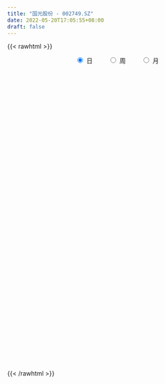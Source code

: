 ```yaml
---
title: "国光股份 - 002749.SZ"
date: 2022-05-20T17:05:55+08:00
draft: false
---
```

{{< rawhtml >}}
    <div style="text-align: center">
        <label style="padding: 1rem;"><input style="margin-right: .5rem" type="radio" name="period" value="D" checked onclick="period_change(this)">日</label>
        <label style="padding: 1rem;"><input style="margin-right: .5rem" type="radio" name="period" value="W" onclick="period_change(this)">周</label>
        <label style="padding: 1rem;"><input style="margin-right: .5rem" type="radio" name="period" value="M" onclick="period_change(this)">月</label>
    </div>
    <div id="chart" style="height: 700px;"></div> 
    <script type="text/javascript">
        const D_v = [14056.82,9050.52,11904.11,10887.94,14134.12,9817.64,6810.3,6644.38,10791.42,9591.44,12497.02,9672.7,14234.8,14918.16,9779.6,10439.52,9036.91,10889.94,10435.05,11565.46,10648.99,8795.17,7578.33,17643.97,38269.73,20052.4,9206.77,11705.84,20685.32,8257.22,9374.84,6937.86,8348.95,11379.82,9126.56,8772.72,11186.77,11534.16,6426.44,8635.81,5740.5,11529.08,7577.54,14441.18,7891.84,14193.65,9407.53,4307.14,6549.4,7097.31,9348.91,11517.85,20452.69,10321.7,12765.94,18443.71,5626.1,13160.36,23791.3,13500.43,12505.81,13829.43,7032.11,11682.35,8799.31,39703.59,26715.38,24469.45,28430.51,20807.59,13438.06,21758.08,21716.42,18259.38,13481.73,14653.24,11564.28,11823.86,12579.0,10640.93,16034.87,13812.58,25119.78,14049.4,11939.57,19808.44,13312.33,15206.02,20135.76,25889.21,25656.78,32712.05,26075.63,18724.12,18248.59,30757.99,23300.27,26828.99,17882.11,11355.42,11043.92,10311.3,7605.88,6691.79,6718.62,20251.28,16250.62,9460.61,9299.89,6903.41,12028.29,41428.78,13738.02,13972.67,11404.8,9617.3,9089.46,11852.36,7971.91,8912.51,6117.69,5939.26,6946.0,5128.14,11152.39,8620.28,12046.15,14158.89,13360.2,17954.62,15746.25,26049.22,14254.88,19467.22,22193.07,11066.13,18268.5,16635.42,12708.67,11985.0,8330.0,13090.77,17153.14,16309.17,19740.31,19904.99,13745.9,18206.13,36800.79,38426.51,21342.24,22515.76,16524.69,19436.07,15844.43,18349.74,14714.54,12758.22,11837.4,18440.78,10529.19,13658.23,10962.13,10394.32,10060.47,7511.98,9258.78,8315.66,9572.92,15327.27,9473.74,18329.36,21710.11,33604.6,45794.44,34944.11,17402.13,8795.73,9375.85,9058.81,12861.38,17298.91,16884.0,12864.97,17856.0,23668.0,10577.0,9271.53,46684.0,70603.23,112648.92,69843.42,72574.57,73195.5,43011.16,35649.97,33315.87,35355.52,42266.8,29633.05,29843.94,39246.93,32531.65,54153.47,39222.81,30106.1,37028.64,26732.01,21112.98,12546.0,11697.79,32971.88,18885.16,17055.44,12981.0,11424.91,28909.16,27003.79,27290.15,13813.12,15634.1,15228.71,19013.44,38860.24,58629.97,55408.58,30636.49,52170.58,33893.61,43394.75,61342.21,46300.39,34120.9,38877.67,29979.87,34389.51,29361.83,34989.38,57524.97,31163.28,31260.14,42118.02,34492.32,23803.22,28003.52,47341.65,87259.42,39202.34,31692.32,24962.78]
const D_histogram = [0.0,0.0006190313,-0.0002712778,0.0023048057,-0.001823377,-0.0055679735,-0.0044916473,-0.0073066261,-0.0173869218,-0.022716285,-0.0278573906,-0.02069018,-0.0098766304,-0.0079412388,0.0020860819,0.009781701,0.0155965252,0.0142697968,0.0122308589,0.0066400283,0.0035681233,0.0047806403,0.0028605023,-0.0053962227,-0.0439828861,-0.0720151493,-0.0886076011,-0.0771745666,-0.0575336153,-0.0387519942,-0.0239579311,-0.0162131763,-0.0138940077,-0.011236339,-0.004012978,-0.0006792101,0.0070633658,0.0024692568,0.0012269586,0.0066150737,0.0050124695,-0.0047282551,-0.0094757449,-0.0044413371,0.0000886191,0.0085319613,0.0074788987,0.0062554206,0.0011459489,0.0028005197,0.0092397197,0.0074702171,-0.0121321401,-0.0252639527,-0.0425286535,-0.0435128469,-0.0443527924,-0.0353845562,-0.0378889922,-0.0320503941,-0.0250446234,-0.0220847002,-0.0204891113,-0.0070220724,0.0112812718,0.050137837,0.0748366745,0.0847291643,0.0993076892,0.0896675155,0.0804647532,0.0737497106,0.0509088996,0.0496745695,0.0561906604,0.0607131446,0.0578670314,0.0542487911,0.0457453903,0.0345215648,0.0348658525,0.0327906453,0.0356147613,0.0412804601,0.0438688796,0.0525891411,0.0537267278,0.0480150225,0.0477729445,0.0515011054,0.0701684501,0.0721719957,0.0589942347,0.0566409409,0.0540465377,0.0411030055,0.00119785,-0.036924572,-0.0852487217,-0.1123506969,-0.108519808,-0.1012086981,-0.0976124282,-0.0969487686,-0.0934698001,-0.1118081229,-0.1189924071,-0.1166232062,-0.1030190424,-0.0956149057,-0.0909906841,-0.1034601219,-0.1123523496,-0.1189184092,-0.1202203455,-0.1102224556,-0.0946912934,-0.0826720984,-0.0586177132,-0.0306999796,-0.0062215327,0.0103649788,0.0223882153,0.0321463274,0.0450053122,0.0539257855,0.0668070852,0.0768761919,0.0863941449,0.0993380252,0.1007607267,0.1176323009,0.1187836735,0.1288961385,0.1329523472,0.1244006572,0.0947096304,0.0869328291,0.0784229123,0.0620627355,0.0504328147,0.0250316706,0.012056984,-0.0014108385,-0.003629525,-0.0095218944,-0.0148335603,-0.0041527582,0.0281267288,0.0562331865,0.0699116904,0.073032463,0.0781402753,0.0846858448,0.073727481,0.0605007029,0.0540657226,0.0444436955,0.0357799022,0.0319183917,0.0235384177,0.0273900644,0.0124786745,0.0012382777,-0.0160492667,-0.0234206922,-0.0317952033,-0.0364578958,-0.0410192779,-0.0617771468,-0.0608252167,-0.0825533425,-0.0852608759,-0.0693286439,-0.0998264456,-0.1352632406,-0.1639716337,-0.1648861231,-0.1639106004,-0.1454735917,-0.1192797032,-0.091239747,-0.0633046583,-0.0386699478,-0.0128398696,-0.0009870582,0.0104204519,0.019012575,0.0566169764,0.1402996876,0.2015699386,0.2215086517,0.2190968873,0.2131523421,0.1850358481,0.1613053543,0.1418384413,0.1251028907,0.0915261764,0.0578797601,0.0149725342,-0.050031168,-0.1087702884,-0.1557885424,-0.1900878298,-0.2263091974,-0.2657879359,-0.260598818,-0.2302817011,-0.1942137289,-0.1559893223,-0.1065743803,-0.078658178,-0.0489085122,-0.0303067242,-0.014492858,0.0211138181,0.0314736689,0.0394343693,0.0447459602,0.0563130094,0.0563880834,0.0650821706,0.0836798075,0.1213590416,0.0908888916,0.0867408931,0.0978345009,0.0895969501,0.098188569,0.1051670273,0.0786200368,0.0265288007,-0.0529427154,-0.1038074838,-0.0949103085,-0.0717799485,-0.0171648992,0.0288331891,0.0471698449,0.0573109295,0.0750546626,0.0683825959,0.060640968,0.0512202223,0.0602694471,0.0553946612,0.0278819778,0.0130860759,-0.00320422]
const D_fast = [0.0,0.0007737892,-0.0001843394,0.0029679455,-0.0016160814,-0.0067526713,-0.006799257,-0.0114408923,-0.0258679184,-0.0368763529,-0.0489818061,-0.0469871405,-0.0386427486,-0.0386926666,-0.0281438255,-0.0180027811,-0.0082888257,-0.0060481047,-0.0050293279,-0.0089601514,-0.0111400257,-0.0087323486,-0.0099373611,-0.0195431417,-0.0691255266,-0.1151615771,-0.1539059292,-0.1617665364,-0.1565089889,-0.1474153663,-0.1386107861,-0.1349193253,-0.1360736587,-0.1362250747,-0.1300049582,-0.1268409928,-0.1173325755,-0.1213093702,-0.1222449288,-0.1152030453,-0.1155525321,-0.1264753205,-0.1335917466,-0.129667673,-0.1251155621,-0.1145392295,-0.1137225674,-0.1133821904,-0.1182051748,-0.1158504741,-0.1071013442,-0.1070032926,-0.1296386847,-0.1490864856,-0.1769833497,-0.1888457549,-0.2007738985,-0.2006518013,-0.2126284853,-0.2148024858,-0.2140578709,-0.2166191228,-0.2201458117,-0.2084342908,-0.1873106287,-0.1359196043,-0.0925115982,-0.0614368173,-0.02203137,-0.0092546649,0.0016587611,0.0133811461,0.0032675601,0.0144518723,0.0350156283,0.0547163987,0.0663370433,0.0762810008,0.0792139476,0.0766205133,0.0856812641,0.0918037183,0.1035315246,0.1195173384,0.1330729778,0.1549405246,0.1695097932,0.1758018436,0.1875030017,0.2041064389,0.2403158961,0.2603624407,0.2619332384,0.2737401798,0.284657411,0.2819896302,0.2423839372,0.1950303721,0.125394042,0.0702043926,0.0469053295,0.0289142648,0.0081074277,-0.0154661048,-0.0353545864,-0.0816449399,-0.1185773258,-0.1453639264,-0.1575145232,-0.174014113,-0.1921375624,-0.2304720306,-0.2674523458,-0.3037480076,-0.3351050303,-0.3526627543,-0.3608044155,-0.3694532451,-0.3600532882,-0.3398105495,-0.3168874858,-0.2977097296,-0.2800894393,-0.2622947453,-0.2381844324,-0.2157825128,-0.1861994418,-0.156911287,-0.1257947979,-0.0880164112,-0.0614035281,-0.0151238787,0.0157234123,0.0580599119,0.0953542075,0.1179026817,0.1118890625,0.1258454685,0.1369412798,0.1360967868,0.1370750698,0.1179318433,0.1079714027,0.0941508706,0.0910248028,0.0827519598,0.0737319039,0.0833745164,0.1226856856,0.1648504399,0.1960068664,0.2173857547,0.2420286359,0.2697456665,0.277219173,0.2791175707,0.2861990211,0.2876879178,0.2879691,0.2920871875,0.2895918179,0.3002909806,0.2884992593,0.277568432,0.2562685709,0.2430419724,0.2267186604,0.212941494,0.1981252924,0.1619231369,0.1476687627,0.1053023014,0.081279549,0.0798796199,0.0244252069,-0.0448273982,-0.1145286997,-0.15666472,-0.1966668473,-0.2145982365,-0.2182242739,-0.2129942544,-0.2008853303,-0.1859181067,-0.1632979959,-0.151691949,-0.137679326,-0.1243340592,-0.0725754136,0.0461822195,0.1578449551,0.2331608311,0.2855232886,0.3328668289,0.3510092969,0.3676051417,0.383597839,0.398138011,0.3874428409,0.3682663647,0.3291022723,0.251590778,0.1656590856,0.079693696,-0.0021275488,-0.0949262159,-0.2008519383,-0.2608125249,-0.2880658333,-0.3005512933,-0.3013242173,-0.2785528704,-0.2703012126,-0.2527786749,-0.2417535678,-0.2295629162,-0.1886777856,-0.1704495176,-0.1526302248,-0.1361321438,-0.1104868423,-0.0963147475,-0.0713501176,-0.0318325288,0.0361864656,0.0284385386,0.0459757634,0.0815279963,0.0956896831,0.1288284442,0.1620986594,0.155206678,0.1097476421,0.0170404472,-0.0597761922,-0.074606594,-0.0694212212,-0.0190973966,0.034108989,0.064238106,0.088706923,0.1252143218,0.1356379041,0.1430565181,0.146440828,0.1705574146,0.179531294,0.158989105,0.1474647221,0.1303733711]
const D_slow = [0.0,0.0001547578,0.0000869384,0.0006631398,0.0002072956,-0.0011846978,-0.0023076096,-0.0041342662,-0.0084809966,-0.0141600679,-0.0211244155,-0.0262969605,-0.0287661181,-0.0307514278,-0.0302299074,-0.0277844821,-0.0238853508,-0.0203179016,-0.0172601869,-0.0156001798,-0.014708149,-0.0135129889,-0.0127978633,-0.014146919,-0.0251426405,-0.0431464278,-0.0652983281,-0.0845919698,-0.0989753736,-0.1086633721,-0.1146528549,-0.118706149,-0.1221796509,-0.1249887357,-0.1259919802,-0.1261617827,-0.1243959413,-0.1237786271,-0.1234718874,-0.121818119,-0.1205650016,-0.1217470654,-0.1241160016,-0.1252263359,-0.1252041811,-0.1230711908,-0.1212014661,-0.119637611,-0.1193511237,-0.1186509938,-0.1163410639,-0.1144735096,-0.1175065446,-0.1238225328,-0.1344546962,-0.1453329079,-0.156421106,-0.1652672451,-0.1747394931,-0.1827520917,-0.1890132475,-0.1945344226,-0.1996567004,-0.2014122185,-0.1985919005,-0.1860574413,-0.1673482727,-0.1461659816,-0.1213390593,-0.0989221804,-0.0788059921,-0.0603685645,-0.0476413395,-0.0352226972,-0.0211750321,-0.0059967459,0.0084700119,0.0220322097,0.0334685573,0.0420989485,0.0508154116,0.0590130729,0.0679167633,0.0782368783,0.0892040982,0.1023513835,0.1157830654,0.1277868211,0.1397300572,0.1526053335,0.170147446,0.188190445,0.2029390037,0.2170992389,0.2306108733,0.2408866247,0.2411860872,0.2319549442,0.2106427637,0.1825550895,0.1554251375,0.130122963,0.1057198559,0.0814826638,0.0581152137,0.030163183,0.0004150813,-0.0287407203,-0.0544954809,-0.0783992073,-0.1011468783,-0.1270119088,-0.1550999962,-0.1848295985,-0.2148846849,-0.2424402988,-0.2661131221,-0.2867811467,-0.301435575,-0.3091105699,-0.3106659531,-0.3080747084,-0.3024776546,-0.2944410727,-0.2831897446,-0.2697082983,-0.253006527,-0.233787479,-0.2121889428,-0.1873544365,-0.1621642548,-0.1327561796,-0.1030602612,-0.0708362266,-0.0375981398,-0.0064979755,0.0171794321,0.0389126394,0.0585183675,0.0740340513,0.086642255,0.0929001727,0.0959144187,0.0955617091,0.0946543278,0.0922738542,0.0885654642,0.0875272746,0.0945589568,0.1086172534,0.126095176,0.1443532918,0.1638883606,0.1850598218,0.203491692,0.2186168677,0.2321332984,0.2432442223,0.2521891978,0.2601687958,0.2660534002,0.2729009163,0.2760205849,0.2763301543,0.2723178376,0.2664626646,0.2585138638,0.2493993898,0.2391445703,0.2237002836,0.2084939795,0.1878556438,0.1665404249,0.1492082639,0.1242516525,0.0904358424,0.0494429339,0.0082214032,-0.0327562469,-0.0691246449,-0.0989445707,-0.1217545074,-0.137580672,-0.1472481589,-0.1504581263,-0.1507048909,-0.1480997779,-0.1433466341,-0.12919239,-0.0941174681,-0.0437249835,0.0116521794,0.0664264013,0.1197144868,0.1659734488,0.2062997874,0.2417593977,0.2730351204,0.2959166645,0.3103866045,0.3141297381,0.3016219461,0.274429374,0.2354822384,0.1879602809,0.1313829816,0.0649359976,-0.0002137069,-0.0577841322,-0.1063375644,-0.145334895,-0.1719784901,-0.1916430346,-0.2038701626,-0.2114468437,-0.2150700582,-0.2097916037,-0.2019231865,-0.1920645941,-0.1808781041,-0.1667998517,-0.1527028309,-0.1364322882,-0.1155123363,-0.0851725759,-0.062450353,-0.0407651298,-0.0163065045,0.006092733,0.0306398752,0.0569316321,0.0765866413,0.0832188414,0.0699831626,0.0440312916,0.0203037145,0.0023587274,-0.0019324974,0.0052757999,0.0170682611,0.0313959935,0.0501596591,0.0672553081,0.0824155501,0.0952206057,0.1102879675,0.1241366328,0.1311071272,0.1343786462,0.1335775912]
const D_data = [['2021-05-11', 9.7901, 9.8293, 9.6141, 9.8782],['2021-05-12', 9.8293, 9.839, 9.7608, 9.8684],['2021-05-13', 9.8586, 9.8195, 9.7901, 9.9075],['2021-05-14', 9.8097, 9.8684, 9.7999, 9.9075],['2021-05-17', 9.8782, 9.7804, 9.7706, 9.9466],['2021-05-18', 9.7804, 9.7608, 9.6434, 9.8488],['2021-05-19', 9.7315, 9.8097, 9.6826, 9.8488],['2021-05-20', 9.7999, 9.751, 9.663, 9.8293],['2021-05-21', 9.751, 9.6141, 9.6043, 9.7608],['2021-05-24', 9.6141, 9.6141, 9.5652, 9.6336],['2021-05-25', 9.6141, 9.5652, 9.4967, 9.6141],['2021-05-26', 9.575, 9.7021, 9.575, 9.7412],['2021-05-27', 9.7804, 9.7804, 9.7021, 9.8195],['2021-05-28', 9.7804, 9.6923, 9.6826, 9.8488],['2021-05-31', 9.7119, 9.8195, 9.6826, 9.8293],['2021-06-01', 9.751, 9.839, 9.751, 9.8782],['2021-06-02', 9.8684, 9.8586, 9.8097, 9.8879],['2021-06-03', 9.8293, 9.7901, 9.7217, 9.839],['2021-06-04', 9.93, 9.78, 9.75, 9.93],['2021-06-07', 9.83, 9.72, 9.69, 9.9],['2021-06-08', 9.73, 9.73, 9.66, 9.77],['2021-06-09', 9.73, 9.78, 9.67, 9.78],['2021-06-10', 9.79, 9.74, 9.71, 9.79],['2021-06-11', 9.73, 9.63, 9.62, 9.78],['2021-06-15', 9.64, 9.1, 9.0, 9.7],['2021-06-16', 9.08, 9.0, 8.88, 9.13],['2021-06-17', 9.03, 8.95, 8.94, 9.08],['2021-06-18', 8.98, 9.21, 8.91, 9.23],['2021-06-21', 9.24, 9.33, 9.0, 9.37],['2021-06-22', 9.32, 9.37, 9.25, 9.42],['2021-06-23', 9.4, 9.37, 9.27, 9.41],['2021-06-24', 9.31, 9.31, 9.27, 9.38],['2021-06-25', 9.32, 9.24, 9.23, 9.38],['2021-06-28', 9.2, 9.23, 9.15, 9.28],['2021-06-29', 9.23, 9.29, 9.18, 9.4],['2021-06-30', 9.28, 9.25, 9.15, 9.37],['2021-07-01', 9.4, 9.32, 9.25, 9.5],['2021-07-02', 9.37, 9.16, 9.07, 9.38],['2021-07-05', 9.16, 9.17, 9.07, 9.22],['2021-07-06', 9.17, 9.25, 9.05, 9.27],['2021-07-07', 9.25, 9.16, 9.13, 9.25],['2021-07-08', 9.16, 9.01, 8.98, 9.18],['2021-07-09', 9.04, 9.01, 8.9, 9.05],['2021-07-12', 9.1, 9.11, 8.96, 9.18],['2021-07-13', 9.16, 9.11, 9.04, 9.16],['2021-07-14', 9.08, 9.18, 9.08, 9.25],['2021-07-15', 9.15, 9.07, 9.03, 9.18],['2021-07-16', 9.05, 9.05, 9.01, 9.1],['2021-07-19', 9.07, 8.97, 8.94, 9.07],['2021-07-20', 8.94, 9.03, 8.89, 9.08],['2021-07-21', 8.98, 9.1, 8.93, 9.13],['2021-07-22', 9.13, 9.0, 8.95, 9.13],['2021-07-23', 9.0, 8.7, 8.67, 9.0],['2021-07-26', 8.63, 8.66, 8.57, 8.75],['2021-07-27', 8.66, 8.48, 8.48, 8.7],['2021-07-28', 8.48, 8.58, 8.2, 8.62],['2021-07-29', 8.6, 8.52, 8.45, 8.6],['2021-07-30', 8.49, 8.61, 8.22, 8.65],['2021-08-02', 8.58, 8.43, 8.32, 8.58],['2021-08-03', 8.45, 8.49, 8.36, 8.55],['2021-08-04', 8.49, 8.49, 8.41, 8.55],['2021-08-05', 8.56, 8.42, 8.42, 8.65],['2021-08-06', 8.45, 8.37, 8.3, 8.45],['2021-08-09', 8.33, 8.52, 8.33, 8.62],['2021-08-10', 8.52, 8.64, 8.5, 8.69],['2021-08-11', 8.65, 9.05, 8.6, 9.16],['2021-08-12', 9.05, 9.07, 8.99, 9.15],['2021-08-13', 9.11, 9.02, 8.93, 9.16],['2021-08-16', 9.04, 9.2, 8.98, 9.37],['2021-08-17', 9.19, 8.97, 8.93, 9.19],['2021-08-18', 8.97, 8.98, 8.9, 9.07],['2021-08-19', 8.98, 9.02, 8.86, 9.14],['2021-08-20', 8.95, 8.78, 8.63, 8.96],['2021-08-23', 8.78, 9.02, 8.78, 9.07],['2021-08-24', 9.02, 9.17, 8.96, 9.19],['2021-08-25', 9.12, 9.22, 9.1, 9.28],['2021-08-26', 9.13, 9.18, 9.13, 9.3],['2021-08-27', 9.23, 9.2, 9.12, 9.28],['2021-08-30', 9.2, 9.15, 9.1, 9.3],['2021-08-31', 9.15, 9.1, 9.05, 9.21],['2021-09-01', 9.12, 9.25, 9.09, 9.3],['2021-09-02', 9.28, 9.25, 9.14, 9.31],['2021-09-03', 9.2, 9.35, 9.2, 9.64],['2021-09-06', 9.35, 9.45, 9.26, 9.48],['2021-09-07', 9.5, 9.48, 9.36, 9.51],['2021-09-08', 9.48, 9.64, 9.44, 9.66],['2021-09-09', 9.68, 9.63, 9.54, 9.68],['2021-09-10', 9.62, 9.59, 9.55, 9.78],['2021-09-13', 9.56, 9.7, 9.41, 9.75],['2021-09-14', 9.71, 9.82, 9.61, 9.95],['2021-09-15', 9.77, 10.14, 9.76, 10.2],['2021-09-16', 10.11, 10.07, 9.93, 10.34],['2021-09-17', 10.06, 9.93, 9.65, 10.22],['2021-09-22', 9.92, 10.1, 9.79, 10.15],['2021-09-23', 10.1, 10.16, 10.03, 10.28],['2021-09-24', 10.29, 10.06, 10.0, 10.36],['2021-09-27', 10.06, 9.63, 9.58, 10.16],['2021-09-28', 9.6, 9.46, 9.25, 9.61],['2021-09-29', 9.42, 9.08, 9.05, 9.42],['2021-09-30', 9.18, 9.09, 9.02, 9.18],['2021-10-08', 9.14, 9.35, 9.12, 9.42],['2021-10-11', 9.48, 9.36, 9.26, 9.49],['2021-10-12', 9.37, 9.28, 9.16, 9.39],['2021-10-13', 9.22, 9.19, 9.13, 9.29],['2021-10-14', 9.12, 9.17, 9.11, 9.25],['2021-10-15', 9.15, 8.78, 8.71, 9.15],['2021-10-18', 8.65, 8.76, 8.56, 8.81],['2021-10-19', 8.71, 8.77, 8.71, 8.94],['2021-10-20', 8.73, 8.86, 8.7, 8.89],['2021-10-21', 8.92, 8.75, 8.73, 9.01],['2021-10-22', 8.74, 8.66, 8.56, 8.88],['2021-10-25', 8.66, 8.33, 8.11, 8.66],['2021-10-26', 8.39, 8.21, 8.2, 8.39],['2021-10-27', 8.15, 8.08, 8.04, 8.24],['2021-10-28', 8.08, 8.0, 7.9, 8.13],['2021-10-29', 7.99, 8.04, 7.99, 8.14],['2021-11-01', 8.07, 8.06, 8.01, 8.17],['2021-11-02', 8.09, 7.98, 7.91, 8.2],['2021-11-03', 8.01, 8.13, 7.98, 8.14],['2021-11-04', 8.14, 8.24, 8.06, 8.27],['2021-11-05', 8.25, 8.28, 8.16, 8.29],['2021-11-08', 8.3, 8.25, 8.18, 8.3],['2021-11-09', 8.26, 8.24, 8.21, 8.32],['2021-11-10', 8.24, 8.25, 8.18, 8.3],['2021-11-11', 8.24, 8.34, 8.24, 8.36],['2021-11-12', 8.3, 8.35, 8.22, 8.39],['2021-11-15', 8.39, 8.47, 8.31, 8.47],['2021-11-16', 8.47, 8.52, 8.43, 8.61],['2021-11-17', 8.51, 8.6, 8.42, 8.68],['2021-11-18', 8.6, 8.75, 8.55, 8.76],['2021-11-19', 8.8, 8.7, 8.63, 8.89],['2021-11-22', 8.73, 9.01, 8.7, 9.03],['2021-11-23', 9.09, 8.94, 8.87, 9.09],['2021-11-24', 8.96, 9.17, 8.89, 9.2],['2021-11-25', 9.2, 9.23, 9.1, 9.34],['2021-11-26', 9.19, 9.16, 9.1, 9.22],['2021-11-29', 9.01, 8.88, 8.8, 9.07],['2021-11-30', 9.06, 9.13, 8.94, 9.27],['2021-12-01', 9.05, 9.15, 9.05, 9.27],['2021-12-02', 9.15, 9.05, 9.05, 9.2],['2021-12-03', 9.11, 9.09, 9.0, 9.24],['2021-12-06', 9.1, 8.86, 8.85, 9.1],['2021-12-07', 9.08, 8.94, 8.76, 9.08],['2021-12-08', 9.24, 8.88, 8.76, 9.28],['2021-12-09', 8.88, 8.99, 8.7, 8.99],['2021-12-10', 9.0, 8.93, 8.88, 9.1],['2021-12-13', 8.88, 8.91, 8.85, 8.97],['2021-12-14', 8.91, 9.13, 8.87, 9.21],['2021-12-15', 9.2, 9.54, 9.14, 9.72],['2021-12-16', 9.49, 9.7, 9.41, 9.86],['2021-12-17', 9.7, 9.7, 9.6, 9.82],['2021-12-20', 9.65, 9.69, 9.52, 9.81],['2021-12-21', 9.72, 9.82, 9.69, 9.89],['2021-12-22', 9.84, 9.96, 9.77, 10.0],['2021-12-23', 10.03, 9.82, 9.76, 10.03],['2021-12-24', 9.79, 9.81, 9.77, 10.01],['2021-12-27', 9.8, 9.92, 9.72, 9.95],['2021-12-28', 9.94, 9.91, 9.82, 9.97],['2021-12-29', 9.83, 9.94, 9.8, 9.99],['2021-12-30', 9.94, 10.03, 9.81, 10.07],['2021-12-31', 10.02, 10.0, 9.96, 10.18],['2022-01-04', 10.02, 10.2, 10.0, 10.24],['2022-01-05', 10.2, 9.99, 9.95, 10.2],['2022-01-06', 9.92, 10.01, 9.87, 10.12],['2022-01-07', 10.06, 9.89, 9.81, 10.08],['2022-01-10', 10.01, 9.97, 9.81, 10.01],['2022-01-11', 10.03, 9.93, 9.87, 10.1],['2022-01-12', 9.93, 9.95, 9.85, 10.09],['2022-01-13', 10.03, 9.93, 9.86, 10.08],['2022-01-14', 9.93, 9.65, 9.63, 9.97],['2022-01-17', 9.8, 9.85, 9.69, 9.95],['2022-01-18', 9.85, 9.48, 9.39, 9.9],['2022-01-19', 9.52, 9.61, 9.41, 9.68],['2022-01-20', 9.92, 9.84, 9.26, 9.92],['2022-01-21', 9.84, 9.17, 9.1, 9.97],['2022-01-24', 8.98, 8.85, 8.72, 9.03],['2022-01-25', 8.72, 8.65, 8.52, 8.94],['2022-01-26', 8.65, 8.79, 8.58, 8.86],['2022-01-27', 8.72, 8.68, 8.59, 8.8],['2022-01-28', 8.7, 8.82, 8.59, 8.83],['2022-02-07', 8.92, 8.92, 8.61, 8.92],['2022-02-08', 8.92, 8.99, 8.8, 9.02],['2022-02-09', 8.99, 9.06, 8.9, 9.06],['2022-02-10', 9.04, 9.1, 8.98, 9.1],['2022-02-11', 9.04, 9.21, 9.0, 9.21],['2022-02-14', 9.21, 9.11, 9.02, 9.25],['2022-02-15', 9.07, 9.15, 8.93, 9.15],['2022-02-16', 9.07, 9.16, 9.07, 9.18],['2022-02-17', 9.24, 9.66, 9.12, 9.74],['2022-02-18', 9.57, 10.63, 9.52, 10.63],['2022-02-21', 10.35, 10.87, 10.31, 11.15],['2022-02-22', 10.64, 10.74, 10.35, 10.87],['2022-02-23', 10.89, 10.69, 10.58, 11.38],['2022-02-24', 10.74, 10.81, 10.46, 11.01],['2022-02-25', 10.9, 10.62, 10.55, 10.9],['2022-02-28', 10.68, 10.7, 10.38, 10.73],['2022-03-01', 10.6, 10.79, 10.53, 10.85],['2022-03-02', 10.69, 10.87, 10.54, 10.89],['2022-03-03', 10.94, 10.65, 10.57, 11.07],['2022-03-04', 10.74, 10.57, 10.51, 10.8],['2022-03-07', 10.53, 10.32, 10.25, 10.6],['2022-03-08', 10.32, 9.78, 9.73, 10.37],['2022-03-09', 9.81, 9.5, 9.22, 9.96],['2022-03-10', 9.67, 9.29, 9.24, 9.77],['2022-03-11', 9.12, 9.12, 8.91, 9.19],['2022-03-14', 9.09, 8.76, 8.75, 9.1],['2022-03-15', 8.73, 8.33, 8.31, 8.82],['2022-03-16', 8.42, 8.59, 8.24, 8.66],['2022-03-17', 8.7, 8.8, 8.63, 8.91],['2022-03-18', 8.82, 8.87, 8.69, 8.89],['2022-03-21', 8.93, 8.94, 8.8, 8.95],['2022-03-22', 9.1, 9.19, 9.08, 9.45],['2022-03-23', 9.19, 9.03, 9.03, 9.24],['2022-03-24', 9.03, 9.13, 8.86, 9.17],['2022-03-25', 9.17, 9.06, 9.03, 9.23],['2022-03-28', 9.06, 9.07, 8.81, 9.15],['2022-03-29', 9.09, 9.43, 9.04, 9.43],['2022-03-30', 9.4, 9.23, 9.13, 9.4],['2022-03-31', 9.18, 9.25, 9.15, 9.59],['2022-04-01', 9.26, 9.26, 9.17, 9.4],['2022-04-06', 9.27, 9.4, 9.22, 9.42],['2022-04-07', 9.31, 9.31, 9.27, 9.54],['2022-04-08', 9.35, 9.47, 9.15, 9.5],['2022-04-11', 9.43, 9.71, 9.38, 9.8],['2022-04-12', 9.6, 10.17, 9.51, 10.24],['2022-04-13', 10.11, 9.41, 9.38, 10.11],['2022-04-14', 9.46, 9.71, 9.39, 9.79],['2022-04-15', 9.7, 9.99, 9.6, 10.1],['2022-04-18', 9.9, 9.83, 9.64, 9.97],['2022-04-19', 9.75, 10.12, 9.7, 10.2],['2022-04-20', 10.1, 10.23, 10.01, 10.48],['2022-04-21', 10.23, 9.84, 9.76, 10.25],['2022-04-22', 9.74, 9.36, 9.27, 9.74],['2022-04-25', 9.24, 8.66, 8.64, 9.24],['2022-04-26', 8.81, 8.61, 8.52, 9.05],['2022-04-27', 8.5, 9.17, 8.34, 9.25],['2022-04-28', 9.18, 9.37, 8.82, 9.37],['2022-04-29', 9.47, 9.94, 9.4, 10.01],['2022-05-05', 9.69, 10.11, 9.48, 10.2],['2022-05-06', 9.8, 9.97, 9.53, 10.01],['2022-05-09', 9.95, 9.99, 9.86, 10.11],['2022-05-10', 9.89, 10.22, 9.81, 10.37],['2022-05-11', 10.21, 10.01, 9.99, 10.36],['2022-05-12', 10.04, 10.02, 9.87, 10.09],['2022-05-13', 10.01, 10.01, 9.92, 10.44],['2022-05-16', 10.03, 10.3, 10.03, 10.32],['2022-05-17', 10.19, 10.2, 9.3, 10.21],['2022-05-18', 9.89, 9.88, 9.72, 10.1],['2022-05-19', 9.88, 9.96, 9.61, 10.02],['2022-05-20', 10.08, 9.88, 9.82, 10.1]]
const W_v = [28329.14,22789.81,17798.23,15242.21,14220.26,16185.59,14060.43,12535.84,41315.82,25367.81,21975.41,22274.64,34034.59,24111.39,17578.49,21837.12,55577.7,37577.27,42574.25,75586.13,60915.53,56324.04,24833.3,18634.2,15984.16,18836.8,16802.8,23580.64,16210.08,18005.53,14020.51,7979.95,5103.99,18221.34,12648.44,13683.25,37550.91,63242.98,19497.97,26112.47,19752.8,33071.9,28279.08,59795.12,22120.26,26746.67,21721.24,17045.1,17699.62,31422.52,39010.56,23433.31,17508.57,17817.77,32876.78,28812.66,41853.17,26716.98,39523.21,36023.02,41199.76,24367.65,16000.47,13654.35,30716.16,43620.41,37440.17,42877.07,44649.21,60162.12,22584.56,23741.3,29331.43,26633.96,40969.12,24259.03,12955.29,19192.3,43484.21,31387.23,27760.11,51779.25,64861.86,114728.94,162068.3,108953.91,68468.4,85676.61,99596.32,91457.0,95065.36,79222.93,27830.18,78151.4,56507.13,37925.17,52042.64,61312.65,75933.58,36496.37,48798.94,46612.02,43597.6,40004.29,32295.72,33607.61,34123.17,27850.85,43465.98,74268.21,130581.77,116926.35,76367.66,72856.9,12273.0,62797.86,63549.83,54590.55,51685.09,51059.85,56777.1,34248.25,41330.07,33723.53,41480.74,54251.83,100322.44,168611.56,108952.45,94728.76,99731.56,85151.29,81846.63,137567.38,158380.33,118514.32,101614.63,64903.41,53904.98,174741.08,90181.23,231687.38,135183.01,126856.82,103507.22,225513.09,186484.26,133386.05,154566.09,108316.16,150223.55,66792.9,131944.8,255819.73,233376.46,206766.96,215981.36,280937.34,147541.83,137753.02,71796.01,87128.92,93377.01,90491.13,39008.15,28873.04,19515.49,58766.7,36806.07,33725.82,63338.01,96855.71,82476.5,39560.74,38161.2,52625.57,62946.64,42269.65,44448.14,94997.31,82942.39,70736.47,63363.16,65594.06,83242.18,71259.47,128970.35,65218.7,173644.58,79708.17,96718.5,69348.84,86077.46,119823.87,169745.12,108240.79,32765.73,73078.3,48197.86,60914.12,50581.02,56231.92,79234.74,53604.19,52000.03,39909.37,50241.34,54966.16,60317.81,70659.08,111370.08,106150.66,69782.49,78187.16,74315.76,130469.43,67730.7,79366.79,11043.92,51578.87,53942.82,90161.57,43943.93,37786.07,73266.11,93030.52,67927.59,86198.38,128521.57,92670.69,68280.13,45075.15,49986.61,128912.25,79576.63,77765.26,160803.76,371273.5700000001,176221.21,194998.8,127525.73,93591.27,108441.13,49876.25,235705.86,219051.86,167598.26,88688.25,159677.22,230458.51]
const W_histogram = [0.0,-0.0237146439,-0.0689731638,-0.0898885425,-0.109159007,-0.1351505403,-0.1183225593,-0.0926653009,-0.0367106075,-0.0010810485,0.0285464347,0.0479244606,0.0832636949,0.1037755018,0.0908990703,0.0984768685,0.1192807566,0.1454676751,0.1282689901,0.2134298718,0.2182852279,0.0966540246,-0.0132742503,-0.0928756196,-0.1272393679,-0.1232825435,-0.1358343615,-0.1128127334,-0.1025226996,-0.1247499001,-0.1844541693,-0.1909694734,-0.1832621292,-0.1325480126,-0.0756714212,-0.0554448803,0.019180454,0.0720560561,0.0973866525,0.1333162986,0.122743473,0.1336312782,0.0878399329,0.0738493729,0.0551799514,0.0068998856,-0.0422102327,-0.0489584627,-0.0468011952,-0.0193233673,0.024077167,-0.0054803504,0.0021246143,0.0279154337,0.0625978902,0.0882184797,0.1278025894,0.13319714,0.1622247378,0.1271840245,0.0125945176,-0.0764938021,-0.1112433145,-0.1118502536,-0.1823744177,-0.2816256625,-0.3166543271,-0.2940913719,-0.2615025731,-0.1760064988,-0.1528997177,-0.1432758128,-0.1114822553,-0.0712071367,-0.0595950183,-0.0599564811,-0.0491855558,-0.0192600754,0.0008139557,0.026288636,0.0392791504,0.083094493,0.116946942,0.190568396,0.2392312507,0.2999590816,0.329882056,0.3655927319,0.4065334469,0.3589793261,0.271806939,0.151423235,0.0667069722,-0.0203187757,-0.0619874808,-0.1034001073,-0.1139488884,-0.0873901406,-0.0811538786,-0.0613002118,-0.0671954861,-0.0506173062,-0.0546195956,-0.0637650344,-0.0882218259,-0.0985454982,-0.153279432,-0.1743583505,-0.1802561803,-0.14519696,-0.0351109053,0.0484969982,0.0882389863,0.0886614726,0.0912354308,0.0905775219,0.0760688802,0.0582332374,0.0396442301,0.0458327218,-0.0139196545,-0.0594058527,-0.0722301994,-0.066930331,-0.0445692831,-0.029005524,0.0673636701,0.1265372849,0.1256367918,0.1498765721,0.1066833806,0.0391425944,0.0106425077,0.0054337073,-0.0617268369,-0.0575764071,-0.0925192323,-0.1191941166,-0.1300121343,-0.1067153603,-0.0805001652,-0.0118012858,0.0476466312,0.0758180504,0.1452393897,0.2683391287,0.2723357947,0.2981854427,0.3052819116,0.3014199192,0.3376468818,0.3170642617,0.2587355466,0.2534872844,0.1932016372,0.1816582974,0.1783801953,0.2430933332,0.1985526715,0.1697984206,0.1320905795,0.0523728294,-0.0652197687,-0.1066180275,-0.1621358959,-0.2294587689,-0.214625725,-0.1922769138,-0.1896653329,-0.2091167475,-0.2452720357,-0.2626009343,-0.2641276157,-0.2663060329,-0.2375839775,-0.2110522203,-0.2286292043,-0.2699085337,-0.2901882319,-0.3292833834,-0.3430378576,-0.2869865721,-0.2949444242,-0.2901253824,-0.2138566921,-0.1250206397,-0.0482830124,0.0019745026,0.0798123521,0.105133983,0.1065853196,0.0852640135,0.0768089166,0.033622118,0.0432545928,-0.0307074652,-0.0619861312,-0.0659815418,-0.0781073885,-0.0732961823,-0.0573480462,-0.0502942768,-0.0663012327,-0.0670540308,-0.0650734687,-0.0658024346,-0.0559161333,-0.0646560892,-0.0678725025,-0.0768762109,-0.0320623573,-0.0125905589,0.032124941,0.073014655,0.1149401088,0.1614367372,0.1945914029,0.1470026191,0.1294607659,0.0784075913,0.0375657035,-0.0267294001,-0.0474099568,-0.0504105975,-0.024188669,0.0260498768,0.0548252507,0.062770924,0.116451779,0.1535994453,0.1831924162,0.1869361062,0.1655593557,0.1138646219,0.0539138627,0.0390332951,0.1188251434,0.1622429215,0.1776636145,0.084978238,0.0057803061,-0.0327456727,-0.0430468532,-0.0343809829,0.0055806252,-0.0103400909,0.0167907654,0.0343452844,0.0455372005,0.0412016703]
const W_fast = [0.0,-0.0296433048,-0.0921451157,-0.13553263,-0.1820928463,-0.2418720147,-0.2546246735,-0.2521337403,-0.2053566988,-0.169997402,-0.1332333101,-0.101874169,-0.045719011,0.0007366713,0.0105850074,0.0427820228,0.0934061,0.1559599372,0.1708284999,0.3093468495,0.3687735126,0.2713058155,0.1580589779,0.0552387038,-0.0109348866,-0.037798698,-0.0843091064,-0.0894906616,-0.1048313027,-0.1582459782,-0.2640637897,-0.3183214621,-0.3564296504,-0.3388525368,-0.3008938008,-0.2945284799,-0.2151080322,-0.144218416,-0.0945411565,-0.0252824357,-0.0051693931,0.0391262317,0.0152948695,0.0197666528,0.0148922192,-0.0316628752,-0.0913255517,-0.1103133974,-0.1198564287,-0.0972094426,-0.0477896165,-0.0787172216,-0.0705811033,-0.0378114255,0.0125205036,0.060195713,0.13173047,0.1704243057,0.2400080879,0.2367633807,0.1253225032,0.0171107331,-0.045449608,-0.0740191105,-0.190136879,-0.3597945394,-0.4739867858,-0.5249466735,-0.5577335181,-0.5162390685,-0.5313572168,-0.5575522651,-0.5536292714,-0.531155937,-0.5344425732,-0.5497931563,-0.5513186199,-0.5262081584,-0.5059306383,-0.4738837991,-0.4510734971,-0.3864845312,-0.3233953467,-0.2021317937,-0.0936611263,0.0420564749,0.1544499634,0.2815588223,0.4241328989,0.4663236097,0.4471029574,0.3645750621,0.2965355424,0.2044301005,0.1472645252,0.0800018719,0.0409658687,0.0456770813,0.0316248737,0.0361534875,0.0134593417,0.0173831951,-0.0002739932,-0.0253606907,-0.0718729386,-0.1068329855,-0.1998867773,-0.2645552834,-0.3155171582,-0.316757178,-0.2154488495,-0.1197166965,-0.0579149618,-0.0353271075,-0.0099442916,0.0120421801,0.0165507583,0.013273425,0.0045954752,0.0222421473,-0.0409901426,-0.101327804,-0.1322097005,-0.1436424149,-0.1324236877,-0.1241113097,-0.010901198,0.079906738,0.1104154429,0.1721243662,0.1556020199,0.0978468823,0.0720074225,0.0681570489,-0.0144352045,-0.0246788764,-0.0827515097,-0.1392249232,-0.1825459744,-0.1859280406,-0.1798378868,-0.1140893288,-0.042729754,0.0043961778,0.1101273646,0.3003118857,0.3723925004,0.472788509,0.5562054559,0.6276984432,0.7483371262,0.8070205716,0.8133757431,0.8714993021,0.8595140642,0.8933852987,0.9347022455,1.0601887166,1.0652862229,1.0789815771,1.0742963808,1.007671838,0.8737742979,0.8057215322,0.7096696898,0.5849821245,0.5461587372,0.5204383199,0.4756335676,0.4039029661,0.306429669,0.2234505369,0.1558919515,0.0871370261,0.0564630872,0.0302317893,-0.0445024959,-0.1532589586,-0.2460857148,-0.3675017122,-0.4670156508,-0.4827110084,-0.5644049665,-0.6321172702,-0.609312753,-0.5517318605,-0.4870649863,-0.4363138456,-0.3385229081,-0.2869177815,-0.258820115,-0.2588254177,-0.2480782854,-0.2828595546,-0.2624134315,-0.3440523558,-0.3908275546,-0.4113183507,-0.4429710445,-0.4564838839,-0.4548727594,-0.4603925592,-0.4929748233,-0.5104911291,-0.5247789341,-0.5419585087,-0.5460512407,-0.570955219,-0.5911397578,-0.6193625189,-0.5825642546,-0.5662400959,-0.5134933608,-0.4543499831,-0.3836895021,-0.2968336893,-0.2150311729,-0.225869302,-0.2110459637,-0.2424972404,-0.2739477024,-0.344925156,-0.3774582019,-0.393061492,-0.3728867308,-0.3161357158,-0.2736540292,-0.2500156249,-0.1672218252,-0.0916742975,-0.0162832226,0.0341944939,0.0542075825,0.0309790041,-0.0154932895,-0.0206155333,0.0888826008,0.1728611093,0.2326977059,0.1612568889,0.0835040336,0.0367916366,0.0157287427,0.0157993673,0.0571561317,0.0386503929,0.0699789406,0.0961197807,0.1186959969,0.1246608843]
const W_slow = [0.0,-0.005928661,-0.0231719519,-0.0456440875,-0.0729338393,-0.1067214744,-0.1363021142,-0.1594684394,-0.1686460913,-0.1689163534,-0.1617797448,-0.1497986296,-0.1289827059,-0.1030388304,-0.0803140629,-0.0556948457,-0.0258746566,0.0104922622,0.0425595097,0.0959169777,0.1504882847,0.1746517908,0.1713332282,0.1481143233,0.1163044814,0.0854838455,0.0515252551,0.0233220718,-0.0023086031,-0.0334960781,-0.0796096205,-0.1273519888,-0.1731675211,-0.2063045243,-0.2252223796,-0.2390835996,-0.2342884861,-0.2162744721,-0.191927809,-0.1585987343,-0.1279128661,-0.0945050465,-0.0725450633,-0.0540827201,-0.0402877322,-0.0385627608,-0.049115319,-0.0613549347,-0.0730552335,-0.0778860753,-0.0718667835,-0.0732368712,-0.0727057176,-0.0657268592,-0.0500773866,-0.0280227667,0.0039278807,0.0372271657,0.0777833501,0.1095793562,0.1127279856,0.0936045351,0.0657937065,0.0378311431,-0.0077624613,-0.0781688769,-0.1573324587,-0.2308553017,-0.296230945,-0.3402325697,-0.3784574991,-0.4142764523,-0.4421470161,-0.4599488003,-0.4748475549,-0.4898366752,-0.5021330641,-0.506948083,-0.506744594,-0.500172435,-0.4903526474,-0.4695790242,-0.4403422887,-0.3927001897,-0.332892377,-0.2579026066,-0.1754320926,-0.0840339096,0.0175994521,0.1073442836,0.1752960184,0.2131518271,0.2298285702,0.2247488762,0.209252006,0.1834019792,0.1549147571,0.1330672219,0.1127787523,0.0974536993,0.0806548278,0.0680005013,0.0543456024,0.0384043438,0.0163488873,-0.0082874873,-0.0466073453,-0.0901969329,-0.135260978,-0.171560218,-0.1803379443,-0.1682136947,-0.1461539481,-0.12398858,-0.1011797223,-0.0785353418,-0.0595181218,-0.0449598124,-0.0350487549,-0.0235905745,-0.0270704881,-0.0419219513,-0.0599795011,-0.0767120839,-0.0878544046,-0.0951057856,-0.0782648681,-0.0466305469,-0.0152213489,0.0222477941,0.0489186393,0.0587042879,0.0613649148,0.0627233416,0.0472916324,0.0328975306,0.0097677226,-0.0200308066,-0.0525338402,-0.0792126802,-0.0993377215,-0.102288043,-0.0903763852,-0.0714218726,-0.0351120252,0.031972757,0.1000567057,0.1746030663,0.2509235442,0.326278524,0.4106902445,0.4899563099,0.5546401966,0.6180120177,0.666312427,0.7117270013,0.7563220501,0.8170953834,0.8667335513,0.9091831565,0.9422058013,0.9552990087,0.9389940665,0.9123395597,0.8718055857,0.8144408934,0.7607844622,0.7127152337,0.6652989005,0.6130197136,0.5517017047,0.4860514711,0.4200195672,0.353443059,0.2940470646,0.2412840096,0.1841267085,0.116649575,0.0441025171,-0.0382183288,-0.1239777932,-0.1957244362,-0.2694605423,-0.3419918879,-0.3954560609,-0.4267112208,-0.4387819739,-0.4382883483,-0.4183352602,-0.3920517645,-0.3654054346,-0.3440894312,-0.324887202,-0.3164816725,-0.3056680243,-0.3133448906,-0.3288414234,-0.3453368089,-0.364863656,-0.3831877016,-0.3975247132,-0.4100982824,-0.4266735905,-0.4434370982,-0.4597054654,-0.4761560741,-0.4901351074,-0.5062991297,-0.5232672553,-0.5424863081,-0.5505018974,-0.5536495371,-0.5456183018,-0.5273646381,-0.4986296109,-0.4582704266,-0.4096225758,-0.3728719211,-0.3405067296,-0.3209048318,-0.3115134059,-0.3181957559,-0.3300482451,-0.3426508945,-0.3486980618,-0.3421855926,-0.3284792799,-0.3127865489,-0.2836736042,-0.2452737428,-0.1994756388,-0.1527416122,-0.1113517733,-0.0828856178,-0.0694071521,-0.0596488284,-0.0299425425,0.0106181878,0.0550340915,0.076278651,0.0777237275,0.0695373093,0.058775596,0.0501803503,0.0515755065,0.0489904838,0.0531881752,0.0617744963,0.0731587964,0.083459214]
const W_data = [['2017-07-07', 10.9143, 11.1739, 10.7163, 11.2356],['2017-07-14', 11.1464, 10.8023, 10.5978, 11.1853],['2017-07-21', 10.7926, 10.3057, 9.8999, 10.7926],['2017-07-28', 10.2959, 10.3625, 10.1645, 10.5004],['2017-08-04', 10.3398, 10.1856, 10.1791, 10.4582],['2017-08-11', 10.1434, 9.8675, 9.8448, 10.2537],['2017-08-18', 9.9551, 10.2602, 9.9064, 10.3625],['2017-08-25', 10.2375, 10.3803, 10.1596, 10.4306],['2017-09-01', 10.4534, 10.9062, 10.4534, 11.0977],['2017-09-08', 10.9062, 10.8607, 10.7942, 11.0977],['2017-09-15', 10.8737, 10.95, 10.7844, 11.0847],['2017-09-22', 10.9386, 10.963, 10.7211, 11.0814],['2017-09-29', 10.9549, 11.3444, 10.7244, 11.5229],['2017-10-13', 11.4872, 11.3687, 11.1983, 11.5229],['2017-10-20', 11.3898, 11.036, 10.8591, 11.393],['2017-10-27', 11.036, 11.3444, 10.9646, 11.4839],['2017-11-03', 11.3444, 11.6689, 10.9565, 12.0065],['2017-11-10', 11.6868, 11.9692, 11.492, 12.0779],['2017-11-17', 12.0585, 11.5635, 11.531, 12.3295],['2017-11-24', 11.6657, 13.1783, 11.5229, 13.3065],['2017-12-01', 12.9851, 12.607, 12.4658, 13.3081],['2017-12-08', 12.2808, 10.8542, 10.6335, 12.2808],['2017-12-15', 10.8542, 10.4306, 10.3868, 10.9549],['2017-12-22', 10.3966, 10.2765, 9.9097, 10.5329],['2017-12-29', 10.2408, 10.4647, 9.9973, 10.4939],['2018-01-05', 10.468, 10.7763, 10.3414, 10.8477],['2018-01-12', 10.825, 10.4517, 10.3673, 10.8526],['2018-01-19', 10.4517, 10.8315, 10.3706, 11.1171],['2018-01-26', 10.8575, 10.6773, 10.6075, 10.9354],['2018-02-02', 10.726, 10.1434, 9.9811, 10.7698],['2018-02-09', 10.0622, 9.3189, 9.2183, 10.2797],['2018-02-14', 9.3189, 9.6403, 9.2605, 9.6403],['2018-02-23', 9.6549, 9.65, 9.5575, 9.7312],['2018-03-02', 9.624, 10.1937, 9.624, 10.3706],['2018-03-09', 10.1986, 10.4485, 10.1109, 10.4517],['2018-03-16', 10.4225, 10.1125, 10.0801, 10.5069],['2018-03-23', 10.1564, 11.0035, 10.0379, 11.6689],['2018-03-30', 11.0117, 11.0814, 10.7779, 12.0585],['2018-04-04', 11.109, 10.9873, 10.7812, 11.1934],['2018-04-13', 11.0149, 11.3541, 10.7844, 11.5034],['2018-04-20', 11.4255, 10.9224, 10.7861, 11.4255],['2018-04-27', 11.1188, 11.2794, 10.8899, 11.4417],['2018-05-04', 10.9117, 10.5512, 10.1282, 11.0706],['2018-05-11', 10.5512, 10.8435, 10.5512, 11.6383],['2018-05-18', 10.73, 10.7413, 10.5029, 10.94],['2018-05-25', 10.7782, 10.2077, 10.2048, 10.9145],['2018-06-01', 10.2077, 9.9125, 9.6825, 10.4121],['2018-06-08', 9.9125, 10.2474, 9.9125, 10.361],['2018-06-15', 10.219, 10.2985, 10.0856, 10.4688],['2018-06-22', 10.1623, 10.659, 9.5321, 10.9514],['2018-06-29', 10.6619, 11.0422, 10.5029, 11.0706],['2018-07-06', 11.0422, 10.1623, 9.9948, 11.2097],['2018-07-13', 10.2134, 10.5568, 9.9636, 10.6136],['2018-07-20', 10.625, 10.8776, 10.4177, 10.9457],['2018-07-27', 10.9826, 11.1813, 10.8861, 11.5447],['2018-08-03', 11.0848, 11.2864, 10.7868, 11.4993],['2018-08-10', 11.2864, 11.7235, 11.0706, 11.8456],['2018-08-17', 11.698, 11.5248, 11.0706, 11.8285],['2018-08-24', 11.5447, 12.0414, 11.2977, 12.2799],['2018-08-31', 12.0017, 11.3516, 11.3176, 12.348],['2018-09-07', 11.0422, 10.0203, 9.9692, 11.2069],['2018-09-14', 10.1906, 9.7762, 9.6513, 10.1906],['2018-09-21', 9.816, 10.0572, 9.5718, 10.1623],['2018-09-28', 10.0345, 10.307, 9.9295, 10.3894],['2018-10-12', 10.2446, 9.1214, 8.7594, 10.2446],['2018-10-19', 9.2324, 8.1079, 7.5239, 9.353],['2018-10-26', 8.3395, 8.2913, 8.2044, 8.9669],['2018-11-02', 8.103, 8.7063, 8.103, 8.7449],['2018-11-09', 8.7256, 8.7208, 8.5905, 9.4061],['2018-11-16', 8.7353, 9.4833, 8.6774, 9.7536],['2018-11-23', 9.4785, 8.8125, 8.7015, 9.6233],['2018-11-30', 8.798, 8.5567, 8.3974, 8.9283],['2018-12-07', 8.7835, 8.7835, 8.687, 9.0924],['2018-12-14', 8.8077, 8.9476, 8.5374, 9.1214],['2018-12-21', 8.9524, 8.6098, 8.5036, 9.4109],['2018-12-28', 8.6098, 8.3733, 8.3347, 8.6532],['2019-01-04', 8.3974, 8.4264, 8.132, 8.4698],['2019-01-11', 8.4843, 8.6774, 8.4409, 8.7835],['2019-01-18', 8.7256, 8.6098, 8.4554, 9.1117],['2019-01-25', 8.6532, 8.7401, 8.6194, 8.9283],['2019-02-01', 8.7884, 8.6436, 8.2961, 8.8318],['2019-02-15', 8.6339, 9.1648, 8.5712, 9.3771],['2019-02-22', 9.1937, 9.2661, 9.1358, 9.4109],['2019-03-01', 9.2903, 10.1204, 9.1793, 10.1204],['2019-03-08', 10.1397, 10.2603, 9.9708, 11.2931],['2019-03-15', 10.2603, 10.8829, 10.2603, 11.1001],['2019-03-22', 10.8829, 10.9649, 10.5692, 11.1483],['2019-03-29', 10.8588, 11.4765, 10.714, 12.0122],['2019-04-04', 11.5827, 12.0556, 11.3896, 12.683],['2019-04-12', 12.3307, 11.2448, 11.0952, 12.4369],['2019-04-19', 11.0759, 10.6561, 10.5692, 11.2207],['2019-04-26', 10.6754, 9.8742, 9.7536, 10.8298],['2019-04-30', 9.8404, 9.8839, 9.7246, 10.1204],['2019-05-10', 9.6619, 9.4399, 9.0007, 9.7777],['2019-05-17', 9.4399, 9.6571, 9.2324, 9.9659],['2019-05-24', 9.5074, 9.3964, 9.2661, 10.1107],['2019-05-31', 9.3771, 9.5791, 9.272, 10.0357],['2019-06-06', 9.6621, 10.0274, 9.3882, 10.2515],['2019-06-14', 10.1685, 9.8115, 9.7285, 10.3511],['2019-06-21', 9.7783, 10.0108, 9.6953, 10.1187],['2019-06-28', 10.0191, 9.687, 9.6289, 10.1436],['2019-07-05', 9.77, 9.961, 9.7119, 10.0689],['2019-07-12', 9.9028, 9.7036, 9.3882, 9.936],['2019-07-19', 9.7534, 9.5625, 9.4878, 9.8613],['2019-07-26', 9.5625, 9.2222, 9.1309, 9.6123],['2019-08-02', 9.3052, 9.2305, 9.0313, 9.3467],['2019-08-09', 9.2388, 8.3921, 8.3589, 9.2388],['2019-08-16', 8.4253, 8.4668, 8.2593, 8.5415],['2019-08-23', 8.5332, 8.4253, 8.3008, 8.6992],['2019-08-30', 8.3174, 8.8652, 8.3091, 9.0894],['2019-09-06', 8.7739, 10.1021, 8.7739, 10.3594],['2019-09-12', 10.0357, 10.2764, 9.961, 10.7993],['2019-09-20', 10.2764, 10.0938, 9.9111, 10.4009],['2019-09-27', 10.0606, 9.7617, 9.4878, 10.0855],['2019-09-30', 9.6621, 9.853, 9.5791, 9.936],['2019-10-11', 9.8779, 9.8779, 9.6123, 10.1851],['2019-10-18', 9.9859, 9.7202, 9.5957, 10.2598],['2019-10-25', 9.8198, 9.6372, 9.3882, 9.961],['2019-11-01', 9.521, 9.5625, 9.2969, 9.9444],['2019-11-08', 9.6372, 9.8696, 9.5625, 10.0025],['2019-11-15', 9.8364, 8.9068, 8.8652, 9.853],['2019-11-22', 8.8818, 8.7656, 8.6743, 9.189],['2019-11-29', 8.7656, 8.9566, 8.6328, 9.1226],['2019-12-06', 8.9566, 9.0977, 8.8818, 9.272],['2019-12-13', 9.0811, 9.3301, 9.0479, 9.4214],['2019-12-20', 9.3384, 9.3052, 9.1392, 9.5459],['2019-12-27', 9.3052, 10.625, 9.2056, 10.625],['2020-01-03', 10.21, 10.6499, 10.0025, 11.0401],['2020-01-10', 10.5005, 10.1519, 9.9776, 10.625],['2020-01-17', 10.1353, 10.6416, 10.0357, 10.6665],['2020-01-23', 10.6333, 9.853, 9.687, 11.1314],['2020-02-07', 8.8652, 9.3135, 8.0933, 9.3965],['2020-02-14', 9.2139, 9.5708, 9.1724, 9.936],['2020-02-21', 9.7202, 9.7866, 9.7036, 10.3594],['2020-02-28', 9.7783, 8.7988, 8.6162, 9.9444],['2020-03-06', 8.8486, 9.4795, 8.7988, 9.6621],['2020-03-13', 9.3135, 8.8486, 8.3838, 9.3882],['2020-03-20', 8.8985, 8.6992, 8.251, 8.9898],['2020-03-27', 8.5498, 8.6909, 8.3257, 8.7905],['2020-04-03', 8.6411, 9.0479, 8.4336, 9.5459],['2020-04-10', 9.1724, 9.1309, 9.0645, 9.5459],['2020-04-17', 9.1724, 9.8696, 9.1475, 10.1934],['2020-04-24', 9.853, 10.1021, 9.604, 10.2017],['2020-04-30', 9.961, 9.9859, 9.7617, 10.542],['2020-05-08', 9.9444, 10.8491, 9.8032, 11.1231],['2020-05-15', 10.8408, 12.2105, 10.6499, 12.2603],['2020-05-22', 12.1773, 11.2891, 11.1646, 12.3433],['2020-05-29', 11.2974, 11.8929, 11.1729, 12.1961],['2020-06-05', 11.9516, 12.0201, 11.7658, 12.7927],['2020-06-12', 12.1374, 12.1765, 11.7364, 12.5189],['2020-06-19', 12.2352, 13.0763, 11.7364, 13.1741],['2020-06-24', 13.2035, 12.734, 12.6167, 13.223],['2020-07-03', 12.6949, 12.3526, 12.2254, 12.7047],['2020-07-10', 12.4504, 13.135, 12.2743, 13.4773],['2020-07-17', 13.135, 12.5384, 12.2841, 13.8392],['2020-07-24', 12.5971, 13.2035, 12.5286, 13.8001],['2020-07-31', 12.9101, 13.5164, 12.6753, 14.1522],['2020-08-07', 13.5751, 14.8172, 13.4773, 15.2769],['2020-08-14', 14.8661, 13.8001, 13.2328, 15.1595],['2020-08-21', 13.7707, 14.0739, 13.624, 14.8661],['2020-08-28', 14.1424, 14.0348, 13.6925, 14.3673],['2020-09-04', 14.0348, 13.3991, 13.1057, 14.2304],['2020-09-11', 13.448, 12.5189, 12.3232, 13.7316],['2020-09-18', 12.5189, 13.1057, 12.3526, 13.1937],['2020-09-25', 13.2035, 12.6851, 12.3721, 13.2035],['2020-09-30', 12.6753, 12.1668, 12.1276, 12.734],['2020-10-09', 12.2743, 12.9883, 12.2743, 13.1546],['2020-10-16', 12.9883, 13.1252, 12.9296, 13.5849],['2020-10-23', 13.1741, 12.8905, 12.6362, 13.2719],['2020-10-30', 12.8709, 12.4993, 12.47, 13.1546],['2020-11-06', 12.7047, 12.0396, 11.9125, 12.9101],['2020-11-13', 12.2157, 12.0005, 11.844, 12.8123],['2020-11-20', 12.0396, 12.0005, 11.8244, 12.5091],['2020-11-27', 12.0298, 11.8244, 11.756, 12.1081],['2020-12-04', 11.8244, 12.1276, 11.7364, 12.1276],['2020-12-11', 12.1276, 12.1081, 11.9125, 12.5189],['2020-12-18', 12.1081, 11.4332, 10.7584, 12.1374],['2020-12-25', 11.3843, 10.7975, 10.6704, 11.7071],['2020-12-31', 10.8073, 10.6801, 10.3672, 10.8562],['2021-01-08', 10.6801, 10.0346, 9.5456, 10.8269],['2021-01-15', 9.9466, 9.9271, 9.4185, 10.0151],['2021-01-22', 10.0151, 10.641, 10.0053, 10.8562],['2021-01-29', 10.641, 9.7021, 9.5945, 10.866],['2021-02-05', 9.7021, 9.575, 9.3989, 10.0542],['2021-02-10', 9.7217, 10.4356, 9.6336, 10.6215],['2021-02-19', 10.6606, 10.8464, 10.3867, 10.9051],['2021-02-26', 11.0127, 11.0127, 10.6899, 11.443],['2021-03-05', 11.0127, 10.9442, 10.6215, 11.13],['2021-03-12', 11.0909, 11.6093, 10.9344, 12.1961],['2021-03-19', 11.4821, 11.2474, 10.866, 11.5506],['2021-03-26', 11.13, 11.0518, 10.7388, 11.8929],['2021-04-02', 11.1105, 10.7388, 10.4845, 11.1594],['2021-04-09', 10.7877, 10.8366, 10.5823, 11.3256],['2021-04-16', 10.8073, 10.2596, 9.7315, 10.8269],['2021-04-23', 10.24, 10.8171, 10.1031, 11.8147],['2021-04-30', 10.5139, 9.5554, 9.4674, 10.5139],['2021-05-07', 9.6043, 9.7217, 9.5456, 9.8488],['2021-05-14', 9.7412, 9.8684, 9.5652, 9.9662],['2021-05-21', 9.8782, 9.6141, 9.6043, 9.9466],['2021-05-28', 9.6141, 9.6923, 9.4967, 9.8488],['2021-06-04', 9.7119, 9.78, 9.6826, 9.93],['2021-06-11', 9.83, 9.63, 9.62, 9.9],['2021-06-18', 9.64, 9.21, 8.88, 9.7],['2021-06-25', 9.24, 9.24, 9.0, 9.42],['2021-07-02', 9.2, 9.16, 9.07, 9.5],['2021-07-09', 9.16, 9.01, 8.9, 9.27],['2021-07-16', 9.1, 9.05, 8.96, 9.25],['2021-07-23', 9.07, 8.7, 8.67, 9.13],['2021-07-30', 8.63, 8.61, 8.2, 8.75],['2021-08-06', 8.58, 8.37, 8.3, 8.65],['2021-08-13', 8.33, 9.02, 8.33, 9.16],['2021-08-20', 9.04, 8.78, 8.63, 9.37],['2021-08-27', 8.78, 9.2, 8.78, 9.3],['2021-09-03', 9.2, 9.35, 9.05, 9.64],['2021-09-10', 9.35, 9.59, 9.26, 9.78],['2021-09-17', 9.56, 9.93, 9.41, 10.34],['2021-09-24', 9.92, 10.06, 9.79, 10.36],['2021-09-30', 10.06, 9.09, 9.02, 10.16],['2021-10-08', 9.14, 9.35, 9.12, 9.42],['2021-10-15', 9.48, 8.78, 8.71, 9.49],['2021-10-22', 8.65, 8.66, 8.56, 9.01],['2021-10-29', 8.66, 8.04, 7.9, 8.66],['2021-11-05', 8.07, 8.28, 7.91, 8.29],['2021-11-12', 8.3, 8.35, 8.18, 8.39],['2021-11-19', 8.39, 8.7, 8.31, 8.89],['2021-11-26', 8.73, 9.16, 8.7, 9.34],['2021-12-03', 9.01, 9.09, 8.8, 9.27],['2021-12-10', 9.1, 8.93, 8.7, 9.28],['2021-12-17', 8.88, 9.7, 8.85, 9.86],['2021-12-24', 9.65, 9.81, 9.52, 10.03],['2021-12-31', 9.8, 10.0, 9.72, 10.18],['2022-01-07', 10.02, 9.89, 9.81, 10.24],['2022-01-14', 10.01, 9.65, 9.63, 10.1],['2022-01-21', 9.8, 9.17, 9.1, 9.97],['2022-01-28', 8.98, 8.82, 8.52, 9.03],['2022-02-11', 8.92, 9.21, 8.61, 9.21],['2022-02-18', 9.21, 10.63, 8.93, 10.63],['2022-02-25', 10.35, 10.62, 10.31, 11.38],['2022-03-04', 10.68, 10.57, 10.38, 11.07],['2022-03-11', 10.53, 9.12, 8.91, 10.6],['2022-03-18', 9.09, 8.87, 8.24, 9.1],['2022-03-25', 8.93, 9.06, 8.8, 9.45],['2022-04-01', 9.06, 9.26, 8.81, 9.59],['2022-04-08', 9.27, 9.47, 9.15, 9.54],['2022-04-15', 9.43, 9.99, 9.38, 10.24],['2022-04-22', 9.9, 9.36, 9.27, 10.48],['2022-04-29', 9.24, 9.94, 8.34, 10.01],['2022-05-06', 9.69, 9.97, 9.48, 10.2],['2022-05-13', 9.95, 10.01, 9.81, 10.44],['2022-05-20', 10.03, 9.88, 9.3, 10.32]]
const M_v = [182806.33,489948.5699999999,430893.79,327397.47,406681.8300000001,258415.53,222881.44,264291.96,500025.55,315669.61,213798.04,138780.39,288429.74,311114.92,184458.01,273071.06,267199.95,179435.69,321644.5499999999,199621.18,349654.71,142844.68,91308.28,84681.76,319434.8200000001,293756.6299999999,185514.84,103727.17,86918.19,89203.67,110007.92,82812.95,241903.85,126816.78,86641.63,46705.52,132540.07,98435.14,155476.99,108363.18,100833.54,163731.93,95222.23,134452.6,171338.4,121193.54,129540.01,200872.69,460903.71,393171.79,224626.34,222541.54,181829.51,193995.9400000001,409005.6799999999,223231.29,192807.31,319741.11,382061.76,462945.63,396436.8300000001,701150.0300000001,648890.62,538586.11,985201.9,662677.7299999999,314228.7199999999,148814.08,289114.81,233567.35,312039.33,349066.06,459762.52,508763.51,224735.61,259151.37,228155.61,381182.24,406849.91,206727.18,282930.55,408694.44,303550.64,645492.5599999999,651315.05,686045.35,478823.98]
const M_histogram = [0.0,0.1736606268,0.6184725181,0.5671099405,0.4330776201,0.0871257247,-0.1394418178,-0.0821602612,0.3426398978,0.4656129845,0.2597581765,0.0161142661,0.0342196265,-0.0689057675,-0.1097316005,-0.0527552568,-0.0456180061,0.0204469042,0.1148695731,0.1701751882,0.2554245203,0.152331432,-0.0334405304,-0.1362898596,-0.0396343489,-0.211616585,-0.3504058236,-0.3899954437,-0.4351863133,-0.410614829,-0.3475391443,-0.2790028248,-0.1412308538,-0.1988579036,-0.2156709377,-0.2362897268,-0.1850754919,-0.1297294515,-0.1818810361,-0.1237075594,-0.0743292749,-0.0221996493,-0.0529057228,-0.1874592534,-0.2506779926,-0.2856260158,-0.2889736346,-0.1906832361,0.0035571541,0.028456374,0.0280301005,0.0380263079,0.0189851209,-0.0135998185,0.0344764879,0.0388687169,0.0155617749,0.0867907323,0.106331748,0.0498341105,0.0518266883,0.0939650284,0.2408102353,0.3570387774,0.4833744921,0.5515230308,0.4660268679,0.4081047037,0.3021610118,0.1472687701,-0.0230272286,-0.047945217,-0.0739544606,-0.1721422299,-0.2101623265,-0.2611968173,-0.3216169909,-0.311905613,-0.2899441597,-0.327165381,-0.2622144818,-0.1500711564,-0.1447114393,-0.0109507064,-0.0162105246,0.0282767449,0.0536847329]
const M_fast = [0.0,0.2170757835,0.8165058043,0.9069207118,0.8811577964,0.5569873323,0.2955593352,0.3323008266,0.84276096,1.0821372929,0.941222029,0.7016066851,0.7282669521,0.6079151162,0.5396563831,0.5834439126,0.5791766617,0.6503532981,0.7734933603,0.8713427724,1.0204482346,0.9554380044,0.7613059094,0.6243841152,0.7111310387,0.4862446563,0.2598539618,0.1227654808,-0.0312219671,-0.1093041901,-0.1331132915,-0.1343276781,-0.0318634206,-0.1392049463,-0.2099357148,-0.2896269356,-0.2846815737,-0.2617678962,-0.3593897398,-0.3321431529,-0.3013471871,-0.2547674739,-0.2986999781,-0.4801183221,-0.6060065594,-0.7123610866,-0.787952114,-0.7373325245,-0.5422028458,-0.5101895324,-0.5036082807,-0.4841054963,-0.4984004032,-0.5343852971,-0.4776898688,-0.4635804606,-0.4829969589,-0.3900703184,-0.3439463657,-0.3879854755,-0.3730362256,-0.3074066284,-0.1003588628,0.1051293737,0.3523087114,0.5583380078,0.5893485618,0.6334525735,0.6030491346,0.4849740855,0.3089212796,0.2720169869,0.2275191281,0.0862958014,-0.0042648768,-0.1205985719,-0.2614229933,-0.3296880186,-0.3802126052,-0.4992251718,-0.499827893,-0.4252023567,-0.4560204994,-0.3249974431,-0.3343098925,-0.2827534368,-0.2439242656]
const M_slow = [0.0,0.0434151567,0.1980332862,0.3398107713,0.4480801764,0.4698616075,0.4350011531,0.4144610878,0.5001210622,0.6165243083,0.6814638525,0.685492419,0.6940473256,0.6768208837,0.6493879836,0.6361991694,0.6247946679,0.6299063939,0.6586237872,0.7011675842,0.7650237143,0.8031065723,0.7947464397,0.7606739748,0.7507653876,0.6978612413,0.6102597854,0.5127609245,0.4039643462,0.3013106389,0.2144258529,0.1446751467,0.1093674332,0.0596529573,0.0057352229,-0.0533372088,-0.0996060818,-0.1320384447,-0.1775087037,-0.2084355935,-0.2270179123,-0.2325678246,-0.2457942553,-0.2926590687,-0.3553285668,-0.4267350708,-0.4989784794,-0.5466492884,-0.5457599999,-0.5386459064,-0.5316383813,-0.5221318043,-0.5173855241,-0.5207854787,-0.5121663567,-0.5024491775,-0.4985587338,-0.4768610507,-0.4502781137,-0.4378195861,-0.424862914,-0.4013716569,-0.3411690981,-0.2519094037,-0.1310657807,0.006814977,0.123321694,0.2253478699,0.3008881228,0.3377053154,0.3319485082,0.319962204,0.3014735888,0.2584380313,0.2058974497,0.1405982454,0.0601939976,-0.0177824056,-0.0902684455,-0.1720597908,-0.2376134112,-0.2751312003,-0.3113090601,-0.3140467367,-0.3180993679,-0.3110301817,-0.2976089984]
const M_data = [['2015-03-31', 5.4195, 9.4097, 5.4195, 9.8505],['2015-04-30', 9.3639, 12.1309, 9.3639, 12.9469],['2015-05-29', 12.1187, 17.5442, 10.6772, 20.2974],['2015-06-30', 17.5229, 12.907, 10.9394, 19.968],['2015-07-31', 12.5952, 11.8256, 9.5432, 14.8224],['2015-08-31', 11.2896, 8.1408, 7.7076, 13.5598],['2015-09-30', 8.1377, 8.127, 6.7154, 8.491],['2015-10-30', 8.448, 11.1974, 8.2806, 11.3971],['2015-11-30', 10.6998, 17.283, 10.6399, 17.495],['2015-12-31', 17.0511, 15.3907, 14.9007, 18.5856],['2016-01-29', 15.2294, 11.4278, 10.4432, 15.5873],['2016-02-29', 11.3188, 9.9425, 9.941, 13.0406],['2016-03-31', 10.1069, 12.7303, 9.7029, 12.7995],['2016-04-29', 12.5798, 11.0638, 10.7735, 14.0052],['2016-05-31', 11.0669, 11.477, 10.0608, 11.5952],['2016-06-30', 11.5384, 12.7734, 10.8921, 13.2873],['2016-07-29', 12.8949, 12.3732, 11.9916, 14.3962],['2016-08-31', 12.3171, 13.3901, 11.8359, 13.5443],['2016-09-30', 13.3917, 14.3276, 13.292, 15.044],['2016-10-31', 14.4522, 14.4553, 14.2031, 15.4957],['2016-11-30', 14.432, 15.4879, 14.432, 16.6606],['2016-12-30', 15.5034, 13.3543, 12.7703, 15.7277],['2017-01-26', 13.3808, 11.6957, 10.9202, 13.5178],['2017-02-28', 11.7565, 11.9947, 11.3702, 12.4432],['2017-03-31', 12.0414, 14.5161, 11.9994, 14.7715],['2017-04-28', 14.4834, 10.9466, 10.3393, 15.1079],['2017-05-31', 10.9606, 10.3868, 9.5023, 11.9838],['2017-06-30', 10.3057, 10.9289, 9.8188, 11.0035],['2017-07-31', 10.9143, 10.3625, 9.8999, 11.2356],['2017-08-31', 10.3787, 10.8916, 9.8448, 11.0977],['2017-09-29', 10.8932, 11.3444, 10.7211, 11.5229],['2017-10-31', 11.4872, 11.544, 10.8591, 11.6852],['2017-11-30', 11.3784, 12.8212, 11.3784, 13.3081],['2017-12-29', 12.7076, 10.4647, 9.9097, 12.9348],['2018-01-31', 10.468, 10.6124, 10.3414, 11.1171],['2018-02-28', 10.5653, 10.2781, 9.2183, 10.6562],['2018-03-30', 10.1125, 11.0814, 10.0379, 12.0585],['2018-04-27', 11.109, 11.2794, 10.7812, 11.5034],['2018-05-31', 10.9117, 9.7932, 9.6825, 11.6383],['2018-06-29', 9.7592, 11.0422, 9.5321, 11.0706],['2018-07-31', 11.0422, 11.1132, 9.9636, 11.5447],['2018-08-31', 11.0877, 11.3516, 10.7868, 12.348],['2018-09-28', 11.0422, 10.307, 9.5718, 11.2069],['2018-10-31', 10.2446, 8.4216, 7.5239, 10.2446],['2018-11-30', 8.4216, 8.5567, 8.3974, 9.7536],['2018-12-28', 8.7835, 8.3733, 8.3347, 9.4109],['2019-01-31', 8.3974, 8.3685, 8.132, 9.1117],['2019-02-28', 8.383, 9.6329, 8.3733, 9.8115],['2019-03-29', 9.7005, 11.4765, 9.6908, 12.0122],['2019-04-30', 11.5827, 9.8839, 9.7246, 12.683],['2019-05-31', 9.6619, 9.5791, 9.0007, 10.1107],['2019-06-28', 9.6621, 9.687, 9.3882, 10.3511],['2019-07-31', 9.77, 9.2471, 9.1309, 10.0689],['2019-08-30', 9.1973, 8.8652, 8.2593, 9.2886],['2019-09-30', 8.7739, 9.853, 8.7739, 10.7993],['2019-10-31', 9.8779, 9.4048, 9.3633, 10.2598],['2019-11-29', 9.4214, 8.9566, 8.6328, 10.0025],['2019-12-31', 8.9566, 10.2432, 8.8818, 11.0401],['2020-01-23', 10.2349, 9.853, 9.687, 11.1314],['2020-02-28', 8.8652, 8.7988, 8.0933, 10.3594],['2020-03-31', 8.8486, 9.3633, 8.251, 9.6621],['2020-04-30', 9.3633, 9.9859, 9.0396, 10.542],['2020-05-29', 9.9444, 11.8929, 9.8032, 12.3433],['2020-06-30', 11.9516, 12.421, 11.7364, 13.223],['2020-07-31', 12.4602, 13.5164, 12.2548, 14.1522],['2020-08-31', 13.5751, 13.7218, 13.2328, 15.2769],['2020-09-30', 13.8588, 12.1668, 12.1276, 13.8588],['2020-10-30', 12.2743, 12.4993, 12.2743, 13.5849],['2020-11-30', 12.7047, 11.7755, 11.756, 12.9101],['2020-12-31', 11.7364, 10.6801, 10.3672, 12.5189],['2021-01-29', 10.6801, 9.7021, 9.4185, 10.866],['2021-02-26', 9.7021, 11.0127, 9.3989, 11.443],['2021-03-31', 11.0127, 10.8562, 10.6215, 12.1961],['2021-04-30', 10.8464, 9.5554, 9.4674, 11.8147],['2021-05-31', 9.6043, 9.8195, 9.4967, 9.9662],['2021-06-30', 9.751, 9.25, 8.88, 9.93],['2021-07-30', 9.4, 8.61, 8.2, 9.5],['2021-08-31', 8.58, 9.1, 8.3, 9.37],['2021-09-30', 9.12, 9.09, 9.02, 10.36],['2021-10-29', 9.14, 8.04, 7.9, 9.49],['2021-11-30', 8.07, 9.13, 7.91, 9.34],['2021-12-31', 9.05, 10.0, 8.7, 10.18],['2022-01-28', 10.02, 8.82, 8.52, 10.24],['2022-02-28', 8.92, 10.7, 8.61, 11.38],['2022-03-31', 10.6, 9.25, 8.24, 11.07],['2022-04-29', 9.26, 9.94, 8.34, 10.48],['2022-05-31', 9.69, 9.88, 9.3, 10.44]]
        const D_a = [null,null,null,null,9.9466,null,null,null,null,null,9.4967,null,null,null,null,null,null,null,9.93,null,null,null,null,null,null,8.88,null,null,null,null,null,null,null,null,null,null,9.5,null,null,null,null,null,null,null,null,null,null,null,null,null,null,null,null,null,null,8.2,null,null,null,null,null,null,null,null,null,null,null,null,9.37,null,null,null,8.63,null,null,null,null,null,null,null,null,null,null,null,null,null,null,null,null,null,null,null,null,null,null,10.36,null,null,null,null,null,null,null,null,null,null,null,null,null,null,null,null,null,null,7.9,null,null,null,null,null,null,null,null,null,null,null,null,null,null,null,null,null,null,null,9.34,null,null,null,null,null,null,null,null,null,8.7,null,null,null,null,null,null,null,null,null,null,null,null,null,null,null,null,10.24,null,null,null,null,null,null,null,null,null,null,null,null,null,null,8.52,null,null,null,null,null,null,null,null,null,null,null,null,null,null,null,11.38,null,null,null,null,null,null,null,null,null,null,null,null,null,null,8.24,null,null,null,9.45,null,null,null,8.81,null,null,null,null,null,null,null,null,null,null,null,null,null,null,10.48,null,null,null,null,8.34,null,null,null,null,null,null,null,null,10.44,null,null,null,null,null]
const W_a = [null,null,null,null,null,9.8448,null,null,null,null,null,null,null,null,null,null,null,null,null,null,13.3081,null,null,null,null,null,null,null,null,null,9.2183,null,null,null,null,null,null,12.0585,null,null,null,null,null,null,null,null,9.6825,null,null,null,null,null,null,null,null,null,null,null,null,12.348,null,null,null,null,null,7.5239,null,null,null,null,null,null,null,null,9.4109,null,null,null,null,null,8.2961,null,null,null,null,null,null,null,12.683,null,null,null,null,9.0007,null,null,null,null,10.3511,null,null,null,null,null,null,null,null,8.2593,null,null,null,10.7993,null,null,null,null,null,null,null,null,null,null,8.6328,null,null,null,null,null,null,null,11.1314,null,null,null,null,null,null,8.251,null,null,null,null,null,null,null,null,null,null,null,null,null,null,null,null,null,null,null,15.2769,null,null,null,null,null,null,null,null,null,null,null,null,null,null,null,null,null,null,null,null,null,null,null,null,null,9.3989,null,null,null,null,12.1961,null,null,null,null,null,null,9.4674,null,null,null,null,9.93,null,null,null,null,null,null,null,8.2,null,null,null,null,null,null,null,10.36,null,null,null,null,7.9,null,null,null,null,null,null,null,null,null,null,null,null,null,null,null,11.38,null,null,null,null,null,null,null,null,8.34,null,null,null]
const M_a = [null,null,20.2974,null,null,null,null,null,null,null,null,null,9.7029,null,null,null,null,null,null,null,16.6606,null,null,null,null,null,9.5023,null,null,null,null,null,13.3081,null,null,null,null,null,null,null,null,null,null,7.5239,null,null,null,null,null,null,null,null,null,null,null,null,null,null,null,null,null,null,null,null,null,15.2769,null,null,null,null,null,null,null,null,null,null,null,null,null,7.9,null,null,null,null,null,null,null]
        const D_b = [[{ coord: ['2021-05-17', 9.93] }, { coord: ['2021-07-01', 9.4967] }],[{ coord: ['2021-07-28', 9.37] }, { coord: ['2022-04-27', 8.63] }]]
const W_b = [[{ coord: ['2017-08-11', 12.0585] }, { coord: ['2018-08-31', 9.8448] }],[{ coord: ['2018-10-19', 9.4109] }, { coord: ['2021-02-05', 8.2961] }],[{ coord: ['2021-03-12', 9.93] }, { coord: ['2022-02-25', 9.4674] }]]
const M_b = [[{ coord: ['2015-05-29', 16.6606] }, { coord: ['2020-08-31', 9.7029] }]]
    </script>
{{< /rawhtml >}}